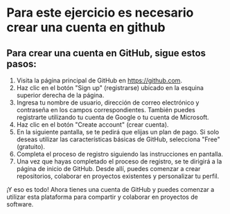 # Para este ejercicio es necesario crear una cuenta en github


## Para crear una cuenta en GitHub, sigue estos pasos:

1. Visita la página principal de GitHub en https://github.com.
2. Haz clic en el botón "Sign up" (registrarse) ubicado en la esquina superior derecha de la página.
3. Ingresa tu nombre de usuario, dirección de correo electrónico y contraseña en los campos correspondientes. También puedes registrarte utilizando tu cuenta de Google o tu cuenta de Microsoft.
4. Haz clic en el botón "Create account" (crear cuenta).
5. En la siguiente pantalla, se te pedirá que elijas un plan de pago. Si solo deseas utilizar las características básicas de GitHub, selecciona "Free" (gratuito).
6. Completa el proceso de registro siguiendo las instrucciones en pantalla.
7. Una vez que hayas completado el proceso de registro, se te dirigirá a la página de inicio de GitHub. Desde allí, puedes comenzar a crear repositorios, colaborar en proyectos existentes y personalizar tu perfil.

¡Y eso es todo! Ahora tienes una cuenta de GitHub y puedes comenzar a utilizar esta plataforma para compartir y colaborar en proyectos de software.